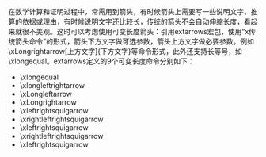 在数学计算和证明过程中，常需用到箭头，有时候箭头上需要写一些说明文字、推算的依据或理由，有时候说明文字还比较长，传统的箭头不会自动伸缩长度，看起来就很不美观。这时可以考虑使用可变长度箭头：引用extarrows宏包，使用"x传统箭头命令"的形式，箭头下方文字做可选参数，箭头上方文字做必要参数。例如\xLongrightarrow[上方文字]{下方文字}等命令形式，此外还支持长等号，如\xlongequal。extarrows定义的9个可变长度命令分别如下：
* \xlongequal
* \xlongleftrightarrow
* \xLongleftarrow
* \xLongrightarrow
* \xleftrightsquigarrow
* \xrightleftrightsquigarrow
* \xleftrightsquigarrow
* \xrightleftrightsquigarrow
* \xleftrightsquigarrow